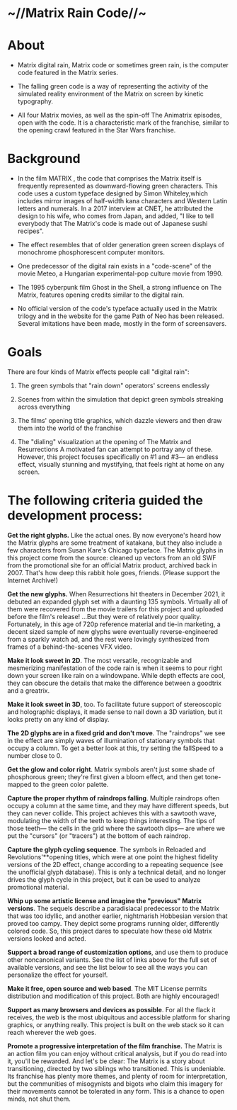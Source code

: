 # ~//Matrix Rain Code//~

# About

- Matrix digital rain, Matrix code or sometimes green rain, is the computer code featured in the Matrix series.

- The falling green code is a way of representing the activity of the simulated reality environment of the Matrix on screen by kinetic typography.

- All four Matrix movies, as well as the spin-off The Animatrix episodes, open with the code. It is a characteristic mark of the franchise, similar to the opening crawl featured in the Star Wars franchise.

# Background

- In the film MATRIX , the code that comprises the Matrix itself is frequently represented as downward-flowing green characters. This code uses a custom typeface designed by Simon Whiteley,which includes mirror images of half-width kana characters and Western Latin letters and numerals. In a 2017 interview at CNET, he attributed the design to his wife, who comes from Japan, and added, "I like to tell everybody that The Matrix's code is made out of Japanese sushi recipes".

- The effect resembles that of older generation green screen displays of monochrome phosphorescent computer monitors.

- One predecessor of the digital rain exists in a "code-scene" of the movie Meteo, a Hungarian experimental-pop culture movie from 1990.

- The 1995 cyberpunk film Ghost in the Shell, a strong influence on The Matrix, features opening credits similar to the digital rain.

- No official version of the code's typeface actually used in the Matrix trilogy and in the website for the game Path of Neo has been released. Several imitations have been made, mostly in the form of screensavers.

# Goals

There are four kinds of Matrix effects people call "digital rain":

1. The green symbols that "rain down" operators' screens endlessly

2. Scenes from within the simulation that depict green symbols streaking across everything

3. The films' opening title graphics, which dazzle viewers and then draw them into the world of the franchise

4. The "dialing" visualization at the opening of The Matrix and Resurrections
   A motivated fan can attempt to portray any of these. However, this project focuses specifically on #1 and #3— an endless effect, visually stunning and mystifying, that feels right at home on any screen.

# The following criteria guided the development process:

**Get the right glyphs.** Like the actual ones. By now everyone's heard how the Matrix glyphs are some treatment of katakana, but they also include a few characters from Susan Kare's Chicago typeface. The Matrix glyphs in this project come from the source: cleaned up vectors from an old SWF from the promotional site for an official Matrix product, archived back in 2007. That's how deep this rabbit hole goes, friends. (Please support the Internet Archive!)

**Get the new glyphs.** When Resurrections hit theaters in December 2021, it debuted an expanded glyph set with a daunting 135 symbols. Virtually all of them were recovered from the movie trailers for this project and uploaded before the film's release! ...But they were of relatively poor quality. Fortunately, in this age of 720p reference material and tie-in marketing, a decent sized sample of new glyphs were eventually reverse-engineered from a sparkly watch ad, and the rest were lovingly synthesized from frames of a behind-the-scenes VFX video.

**Make it look sweet in 2D**. The most versatile, recognizable and mesmerizing manifestation of the code rain is when it seems to pour right down your screen like rain on a windowpane. While depth effects are cool, they can obscure the details that make the difference between a goodtrix and a greatrix.

**Make it look sweet in 3D**, too. To facilitate future support of stereoscopic and holographic displays, it made sense to nail down a 3D variation, but it looks pretty on any kind of display.

**The 2D glyphs are in a fixed grid and don't move**. The "raindrops" we see in the effect are simply waves of illumination of stationary symbols that occupy a column. To get a better look at this, try setting the fallSpeed to a number close to 0.

**Get the glow and color right**. Matrix symbols aren't just some shade of phosphorous green; they're first given a bloom effect, and then get tone-mapped to the green color palette.

**Capture the proper rhythm of raindrops falling**. Multiple raindrops often occupy a column at the same time, and they may have different speeds, but they can never collide. This project achieves this with a sawtooth wave, modulating the width of the teeth to keep things interesting. The tips of those teeth— the cells in the grid where the sawtooth dips— are where we put the "cursors" (or "tracers") at the bottom of each raindrop.

**Capture the glyph cycling sequence**. The symbols in Reloaded and Revolutions'\*\*opening titles, which were at one point the highest fidelity versions of the 2D effect, change according to a repeating sequence (see the unofficial glyph database). This is only a technical detail, and no longer drives the glyph cycle in this project, but it can be used to analyze promotional material.

**Whip up some artistic license and imagine the "previous" Matrix versions**. The sequels describe a paradisiacal predecessor to the Matrix that was too idyllic, and another earlier, nightmarish Hobbesian version that proved too campy. They depict some programs running older, differently colored code. So, this project dares to speculate how these old Matrix versions looked and acted.

**Support a broad range of customization options**, and use them to produce other noncanonical variants. See the list of links above for the full set of available versions, and see the list below to see all the ways you can personalize the effect for yourself.

**Make it free, open source and web based**. The MIT License permits distribution and modification of this project. Both are highly encouraged!

**Support as many browsers and devices as possible**. For all the flack it receives, the web is the most ubiquitous and accessible platform for sharing graphics, or anything really. This project is built on the web stack so it can reach wherever the web goes.

**Promote a progressive interpretation of the film franchise.** The Matrix is an action film you can enjoy without critical analysis, but if you do read into it, you'll be rewarded. And let's be clear: The Matrix is a story about transitioning, directed by two siblings who transitioned. This is undeniable. Its franchise has plenty more themes, and plenty of room for interpretation, but the communities of misogynists and bigots who claim this imagery for their movements cannot be tolerated in any form. This is a chance to open minds, not shut them.
